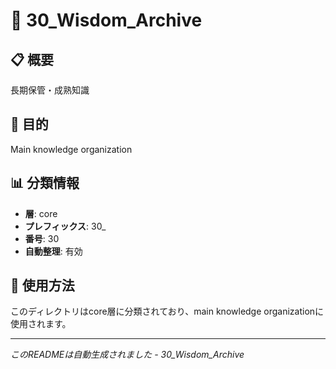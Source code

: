 # 📂 30_Wisdom_Archive

## 📋 概要
長期保管・成熟知識

## 🎯 目的
Main knowledge organization

## 📊 分類情報
- **層**: core
- **プレフィックス**: 30_
- **番号**: 30
- **自動整理**: 有効

## 📝 使用方法
このディレクトリはcore層に分類されており、main knowledge organizationに使用されます。

---
*このREADMEは自動生成されました - 30_Wisdom_Archive*
